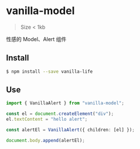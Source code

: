 # vanilla-model

> Size < 1kb

性感的 Model、Alert 组件

## Install

```sh
$ npm install --save vanilla-life
```

## Use

```ts
import { VanillaAlert } from "vanilla-model";

const el = document.createElement("div");
el.textContent = "hello alert";

const alertEl = VanillaAlert({ children: [el] });

document.body.append(alertEl);
```
